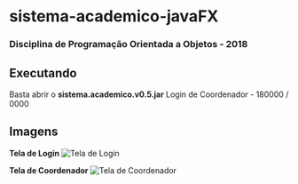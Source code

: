 # sistema-academico-javaFX

### Disciplina de Programação Orientada a Objetos - 2018

## Executando

   Basta abrir o **sistema.academico.v0.5.jar**
   Login de Coordenador - 180000 / 0000

## Imagens

**Tela de Login**
![Tela de Login]()

**Tela de Coordenador**
![Tela de Coordenador]()
